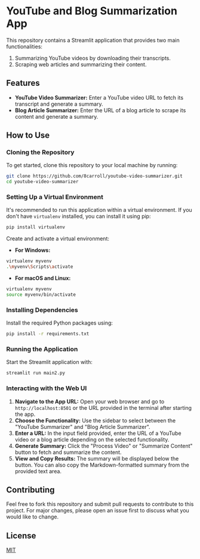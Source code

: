 # YouTube and Blog Summarization App

This repository contains a Streamlit application that provides two main functionalities:
1. Summarizing YouTube videos by downloading their transcripts.
2. Scraping web articles and summarizing their content.

## Features

- **YouTube Video Summarizer:** Enter a YouTube video URL to fetch its transcript and generate a summary.
- **Blog Article Summarizer:** Enter the URL of a blog article to scrape its content and generate a summary.

## How to Use

### Cloning the Repository

To get started, clone this repository to your local machine by running:

```bash
git clone https://github.com/8carroll/youtube-video-summarizer.git
cd youtube-video-summarizer
```

### Setting Up a Virtual Environment

It's recommended to run this application within a virtual environment. If you don't have `virtualenv` installed, you can install it using pip:

```bash
pip install virtualenv
```

Create and activate a virtual environment:

- **For Windows:**

```bash
virtualenv myvenv
.\myvenv\Scripts\activate
```

- **For macOS and Linux:**

```bash
virtualenv myvenv
source myvenv/bin/activate
```

### Installing Dependencies

Install the required Python packages using:

```bash
pip install -r requirements.txt
```

### Running the Application

Start the Streamlit application with:

```bash
streamlit run main2.py
```

### Interacting with the Web UI

1. **Navigate to the App URL:** Open your web browser and go to `http://localhost:8501` or the URL provided in the terminal after starting the app.
2. **Choose the Functionality:** Use the sidebar to select between the "YouTube Summarizer" and "Blog Article Summarizer".
3. **Enter a URL:** In the input field provided, enter the URL of a YouTube video or a blog article depending on the selected functionality.
4. **Generate Summary:** Click the "Process Video" or "Summarize Content" button to fetch and summarize the content.
5. **View and Copy Results:** The summary will be displayed below the button. You can also copy the Markdown-formatted summary from the provided text area.

## Contributing

Feel free to fork this repository and submit pull requests to contribute to this project. For major changes, please open an issue first to discuss what you would like to change.

## License

[MIT](https://choosealicense.com/licenses/mit/)
```
